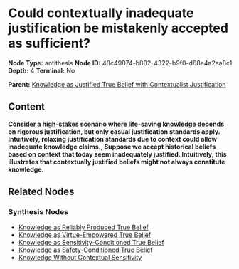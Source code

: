 # Could contextually inadequate justification be mistakenly accepted as sufficient?

**Node Type:** antithesis
**Node ID:** 48c49074-b882-4322-b9f0-d68e4a2aa8c1
**Depth:** 4
**Terminal:** No

**Parent:** [Knowledge as Justified True Belief with Contextualist Justification](knowledge-as-justified-true-belief-with-contextualist-justification-synthesis-201d8030-0f4a-404d-b982-a0ade8f8459f.md)

## Content

**Consider a high-stakes scenario where life-saving knowledge depends on rigorous justification, but only casual justification standards apply. Intuitively, relaxing justification standards due to context could allow inadequate knowledge claims.**, **Suppose we accept historical beliefs based on context that today seem inadequately justified. Intuitively, this illustrates that contextually justified beliefs might not always constitute knowledge.**

## Related Nodes

### Synthesis Nodes

- [Knowledge as Reliably Produced True Belief](knowledge-as-reliably-produced-true-belief-synthesis-bb9881e2-9111-46c2-9a40-80e88661751b.md)
- [Knowledge as Virtue-Empowered True Belief](knowledge-as-virtue-empowered-true-belief-synthesis-6ec2949a-a084-448b-a3df-b679b06b402b.md)
- [Knowledge as Sensitivity-Conditioned True Belief](knowledge-as-sensitivity-conditioned-true-belief-synthesis-ee21afcb-2418-49f8-8a1b-afb5cadffcd7.md)
- [Knowledge as Safety-Conditioned True Belief](knowledge-as-safety-conditioned-true-belief-synthesis-331c020a-03c5-4c0e-a985-ede942600721.md)
- [Knowledge Without Contextual Sensitivity](knowledge-without-contextual-sensitivity-synthesis-ae78d0a3-dd95-455a-a4c8-e83b5355ab28.md)
